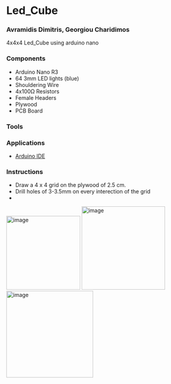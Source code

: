 # Led_Cube

### Avramidis Dimitris, Georgiou Charidimos
4x4x4 Led_Cube using arduino nano

### Components
* Arduino Nano R3
* 64 3mm LED lights (blue)
* Shouldering Wire
* 4x100Ω Resistors
* Female Headers
* Plywood
* PCB Board

### Tools

### Applications
* [Arduino IDE](https://www.arduino.cc/en/software)

### Instructions
* Draw a 4 x 4 grid on the plywood of 2.5 cm.
* Drill holes of 3-3.5mm on every interection of the grid
* 
<img width="194" alt="image" src="https://user-images.githubusercontent.com/62250029/209442769-39f77f45-b018-4efc-8e19-dcfe463ecd26.png">


<img width="219" alt="image" src="https://user-images.githubusercontent.com/62250029/209443074-9aebc954-f46c-494b-a995-4294d4f03408.png">
<img width="228" alt="image" src="https://user-images.githubusercontent.com/62250029/209442673-a133c5c6-120b-4468-bc7f-21e467e6fc11.png">


